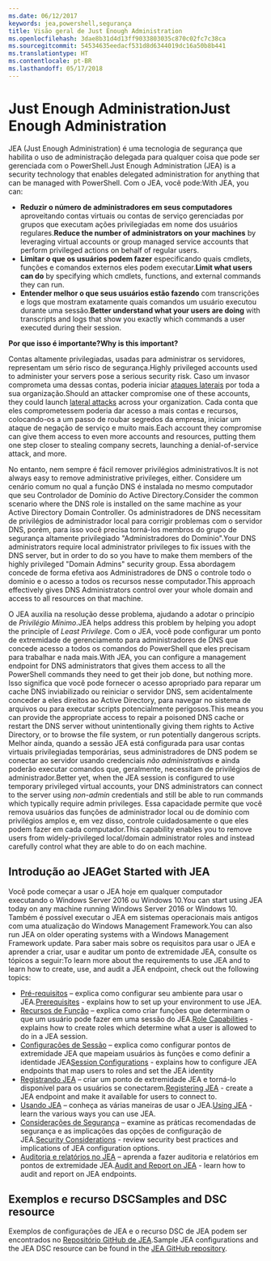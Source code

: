 ```yaml
---
ms.date: 06/12/2017
keywords: jea,powershell,segurança
title: Visão geral de Just Enough Administration
ms.openlocfilehash: 3dae8b31d4d13ff9033803035c870c02fc7c38ca
ms.sourcegitcommit: 54534635eedacf531d8d6344019dc16a50b8b441
ms.translationtype: HT
ms.contentlocale: pt-BR
ms.lasthandoff: 05/17/2018
---
```

# <a name="just-enough-administration"></a><span data-ttu-id="e6430-103">Just Enough Administration</span><span class="sxs-lookup"><span data-stu-id="e6430-103">Just Enough Administration</span></span>

<span data-ttu-id="e6430-104">JEA (Just Enough Administration) é uma tecnologia de segurança que habilita o uso de administração delegada para qualquer coisa que pode ser gerenciada com o PowerShell.</span><span class="sxs-lookup"><span data-stu-id="e6430-104">Just Enough Administration (JEA) is a security technology that enables delegated administration for anything that can be managed with PowerShell.</span></span>
<span data-ttu-id="e6430-105">Com o JEA, você pode:</span><span class="sxs-lookup"><span data-stu-id="e6430-105">With JEA, you can:</span></span>

- <span data-ttu-id="e6430-106">**Reduzir o número de administradores em seus computadores** aproveitando contas virtuais ou contas de serviço gerenciadas por grupos que executam ações privilegiadas em nome dos usuários regulares.</span><span class="sxs-lookup"><span data-stu-id="e6430-106">**Reduce the number of administrators on your machines** by leveraging virtual accounts or group managed service accounts that perform privileged actions on behalf of regular users.</span></span>
- <span data-ttu-id="e6430-107">**Limitar o que os usuários podem fazer** especificando quais cmdlets, funções e comandos externos eles podem executar.</span><span class="sxs-lookup"><span data-stu-id="e6430-107">**Limit what users can do** by specifying which cmdlets, functions, and external commands they can run.</span></span>
- <span data-ttu-id="e6430-108">**Entender melhor o que seus usuários estão fazendo** com transcrições e logs que mostram exatamente quais comandos um usuário executou durante uma sessão.</span><span class="sxs-lookup"><span data-stu-id="e6430-108">**Better understand what your users are doing** with transcripts and logs that show you exactly which commands a user executed during their session.</span></span>

<span data-ttu-id="e6430-109">**Por que isso é importante?**</span><span class="sxs-lookup"><span data-stu-id="e6430-109">**Why is this important?**</span></span>

<span data-ttu-id="e6430-110">Contas altamente privilegiadas, usadas para administrar os servidores, representam um sério risco de segurança.</span><span class="sxs-lookup"><span data-stu-id="e6430-110">Highly privileged accounts used to administer your servers pose a serious security risk.</span></span>
<span data-ttu-id="e6430-111">Caso um invasor comprometa uma dessas contas, poderia iniciar [ataques laterais](http://aka.ms/pth) por toda a sua organização.</span><span class="sxs-lookup"><span data-stu-id="e6430-111">Should an attacker compromise one of these accounts, they could launch [lateral attacks](http://aka.ms/pth) across your organization.</span></span>
<span data-ttu-id="e6430-112">Cada conta que eles comprometessem poderia dar acesso a mais contas e recursos, colocando-os a um passo de roubar segredos da empresa, iniciar um ataque de negação de serviço e muito mais.</span><span class="sxs-lookup"><span data-stu-id="e6430-112">Each account they compromise can give them access to even more accounts and resources, putting them one step closer to stealing company secrets, launching a denial-of-service attack, and more.</span></span>

<span data-ttu-id="e6430-113">No entanto, nem sempre é fácil remover privilégios administrativos.</span><span class="sxs-lookup"><span data-stu-id="e6430-113">It is not always easy to remove administrative privileges, either.</span></span>
<span data-ttu-id="e6430-114">Considere um cenário comum no qual a função DNS é instalada no mesmo computador que seu Controlador de Domínio do Active Directory.</span><span class="sxs-lookup"><span data-stu-id="e6430-114">Consider the common scenario where the DNS role is installed on the same machine as your Active Directory Domain Controller.</span></span>
<span data-ttu-id="e6430-115">Os administradores de DNS necessitam de privilégios de administrador local para corrigir problemas com o servidor DNS, porém, para isso você precisa torná-los membros do grupo de segurança altamente privilegiado "Administradores do Domínio".</span><span class="sxs-lookup"><span data-stu-id="e6430-115">Your DNS administrators require local administrator privileges to fix issues with the DNS server, but in order to do so you have to make them members of the highly privileged "Domain Admins" security group.</span></span>
<span data-ttu-id="e6430-116">Essa abordagem concede de forma efetiva aos Administradores de DNS o controle todo o domínio e o acesso a todos os recursos nesse computador.</span><span class="sxs-lookup"><span data-stu-id="e6430-116">This approach effectively gives DNS Administrators control over your whole domain and access to all resources on that machine.</span></span>

<span data-ttu-id="e6430-117">O JEA auxilia na resolução desse problema, ajudando a adotar o princípio de *Privilégio Mínimo*.</span><span class="sxs-lookup"><span data-stu-id="e6430-117">JEA helps address this problem by helping you adopt the principle of *Least Privilege*.</span></span>
<span data-ttu-id="e6430-118">Com o JEA, você pode configurar um ponto de extremidade de gerenciamento para administradores de DNS que concede acesso a todos os comandos do PowerShell que eles precisam para trabalhar e nada mais.</span><span class="sxs-lookup"><span data-stu-id="e6430-118">With JEA, you can configure a management endpoint for DNS administrators that gives them access to all the PowerShell commands they need to get their job done, but nothing more.</span></span>
<span data-ttu-id="e6430-119">Isso significa que você pode fornecer o acesso apropriado para reparar um cache DNS inviabilizado ou reiniciar o servidor DNS, sem acidentalmente conceder a eles direitos ao Active Directory, para navegar no sistema de arquivos ou para executar scripts potencialmente perigosos.</span><span class="sxs-lookup"><span data-stu-id="e6430-119">This means you can provide the appropriate access to repair a poisoned DNS cache or restart the DNS server without unintentionally giving them rights to Active Directory, or to browse the file system, or run potentially dangerous scripts.</span></span>
<span data-ttu-id="e6430-120">Melhor ainda, quando a sessão JEA está configurada para usar contas virtuais privilegiadas temporárias, seus administradores de DNS podem se conectar ao servidor usando credenciais *não administrativas* e ainda poderão executar comandos que, geralmente, necessitam de privilégios de administrador.</span><span class="sxs-lookup"><span data-stu-id="e6430-120">Better yet, when the JEA session is configured to use temporary privileged virtual accounts, your DNS administrators can connect to the server using *non-admin* credentials and still be able to run commands which typically require admin privileges.</span></span>
<span data-ttu-id="e6430-121">Essa capacidade permite que você remova usuários das funções de administrador local ou de domínio com privilégios amplos e, em vez disso, controle cuidadosamente o que eles podem fazer em cada computador.</span><span class="sxs-lookup"><span data-stu-id="e6430-121">This capability enables you to remove users from widely-privileged local/domain administrator roles and instead carefully control what they are able to do on each machine.</span></span>

## <a name="get-started-with-jea"></a><span data-ttu-id="e6430-122">Introdução ao JEA</span><span class="sxs-lookup"><span data-stu-id="e6430-122">Get Started with JEA</span></span>

<span data-ttu-id="e6430-123">Você pode começar a usar o JEA hoje em qualquer computador executando o Windows Server 2016 ou Windows 10.</span><span class="sxs-lookup"><span data-stu-id="e6430-123">You can start using JEA today on any machine running Windows Server 2016 or Windows 10.</span></span>
<span data-ttu-id="e6430-124">Também é possível executar o JEA em sistemas operacionais mais antigos com uma atualização do Windows Management Framework.</span><span class="sxs-lookup"><span data-stu-id="e6430-124">You can also run JEA on older operating systems with a Windows Management Framework update.</span></span>
<span data-ttu-id="e6430-125">Para saber mais sobre os requisitos para usar o JEA e aprender a criar, usar e auditar um ponto de extremidade JEA, consulte os tópicos a seguir:</span><span class="sxs-lookup"><span data-stu-id="e6430-125">To learn more about the requirements to use JEA and to learn how to create, use, and audit a JEA endpoint, check out the following topics:</span></span>

- <span data-ttu-id="e6430-126">[Pré-requisitos](prerequisites.md) – explica como configurar seu ambiente para usar o JEA.</span><span class="sxs-lookup"><span data-stu-id="e6430-126">[Prerequisites](prerequisites.md) - explains how to set up your environment to use JEA.</span></span>
- <span data-ttu-id="e6430-127">[Recursos de Função](role-capabilities.md) – explica como criar funções que determinam o que um usuário pode fazer em uma sessão do JEA.</span><span class="sxs-lookup"><span data-stu-id="e6430-127">[Role Capabilities](role-capabilities.md) - explains how to create roles which determine what a user is allowed to do in a JEA session.</span></span>
- <span data-ttu-id="e6430-128">[Configurações de Sessão](session-configurations.md) – explica como configurar pontos de extremidade JEA que mapeiam usuários às funções e como definir a identidade JEA</span><span class="sxs-lookup"><span data-stu-id="e6430-128">[Session Configurations](session-configurations.md) - explains how to configure JEA endpoints that map users to roles and set the JEA identity</span></span>
- <span data-ttu-id="e6430-129">[Registrando JEA](register-jea.md) – criar um ponto de extremidade JEA e torná-lo disponível para os usuários se conectarem.</span><span class="sxs-lookup"><span data-stu-id="e6430-129">[Registering JEA](register-jea.md) - create a JEA endpoint and make it available for users to connect to.</span></span>
- <span data-ttu-id="e6430-130">[Usando JEA](using-jea.md) – conheça as várias maneiras de usar o JEA.</span><span class="sxs-lookup"><span data-stu-id="e6430-130">[Using JEA](using-jea.md) - learn the various ways you can use JEA.</span></span>
- <span data-ttu-id="e6430-131">[Considerações de Segurança](security-considerations.md) – examine as práticas recomendadas de segurança e as implicações das opções de configuração de JEA.</span><span class="sxs-lookup"><span data-stu-id="e6430-131">[Security Considerations](security-considerations.md) - review security best practices and implications of JEA configuration options.</span></span>
- <span data-ttu-id="e6430-132">[Auditoria e relatórios no JEA](audit-and-report.md) – aprenda a fazer auditoria e relatórios em pontos de extremidade JEA.</span><span class="sxs-lookup"><span data-stu-id="e6430-132">[Audit and Report on JEA](audit-and-report.md) - learn how to audit and report on JEA endpoints.</span></span>

## <a name="samples-and-dsc-resource"></a><span data-ttu-id="e6430-133">Exemplos e recurso DSC</span><span class="sxs-lookup"><span data-stu-id="e6430-133">Samples and DSC resource</span></span>

<span data-ttu-id="e6430-134">Exemplos de configurações de JEA e o recurso DSC de JEA podem ser encontrados no [Repositório GitHub de JEA](https://github.com/PowerShell/JEA).</span><span class="sxs-lookup"><span data-stu-id="e6430-134">Sample JEA configurations and the JEA DSC resource can be found in the [JEA GitHub repository](https://github.com/PowerShell/JEA).</span></span>